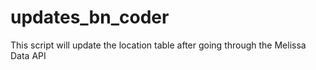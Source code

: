 # updates_bn_coder
This script will update the location table after going through the Melissa Data API
